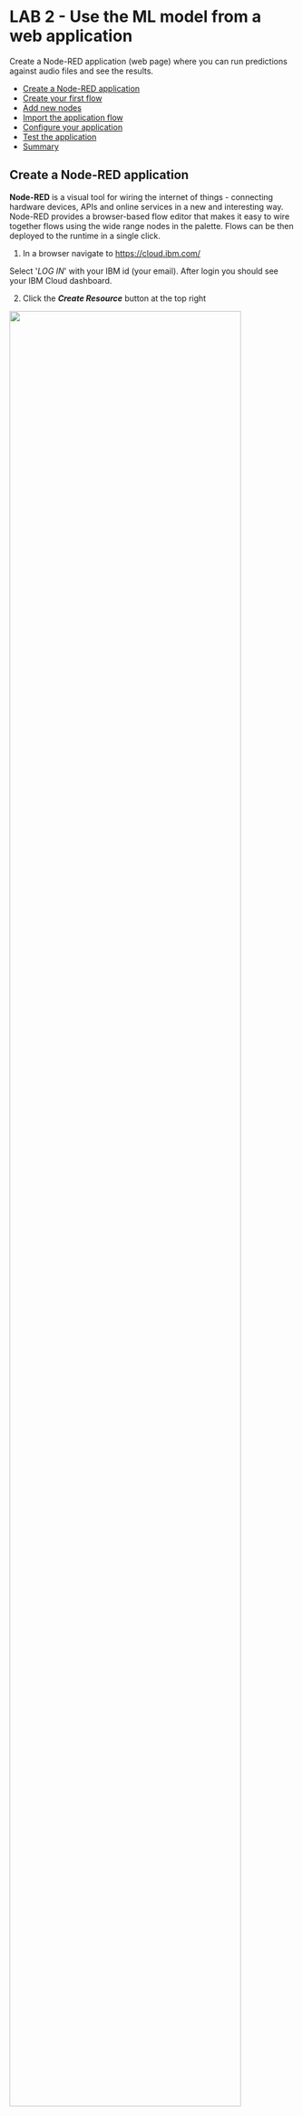 # LAB 2 - Use the ML model from a web application 

Create a Node-RED application (web page) where you can run predictions against audio files and see the results.

- [Create a Node-RED application](#create-a-node-red-application)
- [Create your first flow](#create-your-first-flow)
- [Add new nodes](#add-new-nodes)
- [Import the application flow](#import-the-application-flow)
- [Configure your application](#configure-your-application)
- [Test the application](#test-the-application)
- [Summary](#summary)


## Create a Node-RED application

**Node-RED** is a visual tool for wiring the internet of things - connecting hardware devices, APIs and online services in a new and interesting way. Node-RED provides a browser-based flow editor that makes it easy to wire together flows using the wide range nodes in the palette. Flows can be then deployed to the runtime in a single click.

1. In a browser navigate to https://cloud.ibm.com/

Select '_LOG IN_' with your IBM id (your email). After login you should see your IBM Cloud dashboard. 

2. Click the _**Create Resource**_ button at the top right 

<img src="/images/create-resource.png" width="90%" height="90%">

3. Locate the **Node-RED starter** service, under Starter Kits, and click on it. This starter kit contains a Cloudant dabatase and SDK for Node.js. 

<img src="/images/nodered.png" width="40%" height="40%">

4. Enter a name for your application, for example: *dogsandcats* (host will automatically be completed). The hostname must be unique on IBM Cloud, so please if you use the example name add your initials or a number. 
Be creative and try to make a unique name then click '_CREATE_'. 

<img src="/images/appname.png" width="90%" height="90%">
 
Your application is now staging and will be up and running in a short while. Click 'OVERVIEW' to see information about your application. 

The application will be ready in a couple of minutes. If you want to check the progress click on the _LOGS_  icon on the left side menu. Go back to _Overview_ tab to see your app dashboard.

<img src="/images/logs.png" width="20%" height="20%">

5. When fully staged, click on the _Visit app URL_, next to the green or half green circle, this launches the Node-RED main page.

<img src="/images/app-overview.png" width="90%" height="90%">

*Note: If you are using Lite accounts your application will be in an awake mode. That means that if after 10 days your application has not been used IBM will stop it.*

6. Now you will set up a username and password to protect your flow. Click **Next** in the first window.

<img src="/images/node-red-next.png" width="60%" height="60%">

7. We are working in the public cloud that means that anyone can access your application through a web browser, set a username and password to protect your code. 

<img src="/images/node-red-username.png" width="60%" height="60%">

Write an username and a password of your choice and click 'Next'. Remember that it does not have to be related to your IBM Cloud ID. Let the browser remember the password if you are using your own laptop, it will come in handy later. 

<img src="/images/node-red-config.png" width="50%" height="50%">

<img src="/images/node-red-finnish.png" width="50%" height="50%">
 
**Your Node-RED flow is all set!**
 
8. Now click Go to your Node-RED flow editor to open the flow editor. Enter your credentials to access the editor.

<img src="/images/node-red-editor.png" width="80%" height="80%">

When using Node-RED we build our apps using this graphical editor interface to wire together the blocks we need. We can simply drag and drop the blocks from the left menu into the workspace in the center of the screen and connect them to create a new flow. 

## Create your first flow

Before we jump into the lab flow, let's get familiar with the Node-RED canvas. 

The **main pane** is the flow creation workspace in the middle. This is where you drag and drop nodes and connect them with wires. Along the top of the workspace pane is a set of tabs. Each tab opens a previously created workspace and shows any flows created using that workspace.

On the **left** is the node pane that contains all the built-in nodes that your instance of Node-RED supports. As you can see, nodes are grouped into categories. Opening up a category shows the individual nodes.

On the **right-hand** side is the output pane that can be toggled between the info and debug tabs. When info is selected, documentation for the selected node is shown there.  When debug is selected, it will display the output of debug nodes, errors and warnings.

The **Deploy button** is used when a flow has been constructed and causes the flow to be deployed onto the Node-RED system and executed. 

1. Drag and drop the following nodes to the canvas:

- **Inject**: The inject node is used to generate input into a flow and is one of the first nodes in the node palette under input.

<img src="/images/inject.png" width="20%" height="20%">

Double click on the inject node, select string and write a message then click **Done**.

<img src="/images/inject-edit.png" width="50%" height="50%">

- Debug
<img src="/images/debug.png" width="20%" height="20%">

2. Connect the nodes and click the deploy button in the Node-RED window (top right). You’ll see a pop-up saying the flow has been successfully deployed. You will also notice that the blue dots on the nodes disappear, indicating there are no un-deployed changes.

Now, before you try the flow, make sure the the debug tab is selected on the right pane. Then click on the left tab on the inject node and look at what appears in the debug pane. This will send the message and you will see it in the debug window on the right side. 

<img src="/images/testflow.png" width="80%" height="80%">


## Add new nodes

We are going to add new nodes to the Node-RED palette directly from the Node-RED window. For this lab we need the following nodes:

      - node-red-base64
      - node-red-contrib-browser-utils

1. In the Node-RED window click on the three lines on the top right corner and in the menu, click on the "Manage palette". This will open the node menu where you can add new nodes to your application. 

<img src="/images/manage-palette.png" width="30%" height="30%">

You will see the nodes that are installed by default and if you go to the 'install' tab you can search for any node package and add it directly to your app.

<img src="/images/install-nodes.png" width="80%" height="80%">
             
2. Search for the base64 nodes by writing 'base64'. This will return one node package, you need to install the package 'node-red-base64'. Click on install. 

<img src="/images/base64.png" width="90%" height="90%">
 
This will prompt a window to confirm the installation. Click on install and wait few minutes. Click "Done" to close the left side menu. 

<img src="/images/base64-installed.png" width="50%" height="50%">

After few seconds you will see the base64 node in your Node-RED palette.

3. Repeat the process for the **node-red-contrib-browser-utils** package. 


## Import the application flow

In this section we will build a simple flow to test our model sending cat and dog sounds using the microphone or via audio files. 

1. Copy the content of the **dog-car-flow.json** file. Open the file URL. [Dog-car-flow code](https://raw.githubusercontent.com/sandra-calvo/pets-ai/master/node-red-flows/dog-cat-flow.json?token=AI24OL2ZJJKOWJHL7F5WILK5PDKNG) 

Use the keyboard shortcuts to select all content and copy it.
    
  OSx
    <kbd>Cmd</kbd>+<kbd>A</kbd> -->
    <kbd>Cmd</kbd>+<kbd>C</kbd>

  Windows
    <kbd>Ctrl</kbd>+<kbd>A</kbd> -->
    <kbd>Ctrl</kbd>+<kbd>C</kbd>

2. Import the flow by simply clicking on the 3 white lines on the top right corner of the Node-RED window.  Import - Clipboard.

<img src="/images/import-flow.png" width="50%" height="50%">

3. Paste the text you copied from the file and click Import.

<img src="/images/import-code.png" width="50%" height="50%">

4. Deploy your application changes from the **Deploy** button on the top right side of the screen to save the changes.

This flow reads data from audio files or audio coming through the microphone on your computer, then the audio files are sent to a OSP converter application that converts the audio file into a buffer readable to our machine learning model. The input buffer is sent to out Machine Learning model created in the previous lab and we see the results in the debug tab of the Node-RED window. 

Your flow should look like this:

<img src="/images/node-red-flow.png" width="90%" height="90%">


## Configure your application

In order to connect your model with your application you need to edit few nodes. First, let's get the Machine Learning service API key. 

1. Go to IBM Cloud. If you closed it you can always access by opening https://cloud.ibm.com/ in a new tab.

2. Click on the hamburger menu on the left top corner. 

<img src="/images/hamburger-menu.png" width="20%" height="20%">

Then select **Resource List** to access all your services.

<img src="/images/resource-list.png" width="40%" height="40%">

3. Find the machine learning service under **Services**. Note that the name of your service will be different to the one in the picture. 

<img src="/images/ml-list.png" width="100%" height="100%">

Click on the name to access the service's details. 

4. In the left side menu go to **Service Credentials**. 

<img src="/images/service-credentials.png" width="20%" height="20%">

5. Click on **View credentials** and copy the API key. You can save the API key in a notepad. 

<img src="/images/view-credentials.png" width="100%" height="100%">

Let's go back to your Node-red application.
If you closed the Node-RED tab you can always find it in the IBM Cloud resource list. 

6. Double click the **Get token parameters** node and add your API key and click Done.

<img src="/images/edit-apikey.png" width="80%" height="80%">

7. Doble click on the **Model REST call** and add your machine learning endpoint. You saved this during lab 2. Click Done.

<img src="/images/edit-rest-call.png" width="80%" height="80%">

8. Deploy your application changes from the **Deploy** button on the top right side of the screen to save the changes. 

## Test the application

Let's try using a file!

1. Click on the left side of the file node to open your local's machine menu. 

<img src="/images/file-inject.png" width="20%" height="20%">

2. Select an audio file from the audio folder you downloaded as a part of this repository. Click open. 

<img src="/images/select-file.png" width="60%" height="60%">

This will initiate the flow. Send the file to the OSP converter, get the buffer and send it to the machine learning model. 

3. You will see the results in the debug tab on the right side of your screen. 

<img src="/images/file-inject-results.png" width="70%" height="70%">

Now test the microphone!

1. Click on the left side of the microphone node to start recording. 

<img src="/images/microphone.png" width="20%" height="20%">

2. Make cat or dog noices. :cat: :dog:

3. Click again on the microphone node to stop recording and send the audio to be processed. 

4. Check the results in the debug tab on the left side of your screen. 

## Summary

In this lab you learned how to create a Node-RED application and call your machine learning model from it. After this you were able to send audio files to your model and even make sounds using your microphone to test your dog & cat skills. 

Continue to [Lab 3 - Create a UI for your application](https://github.com/sandra-calvo/pets-ai/tree/master/Lab%203%20-%20Create%20an%20UI)! 
